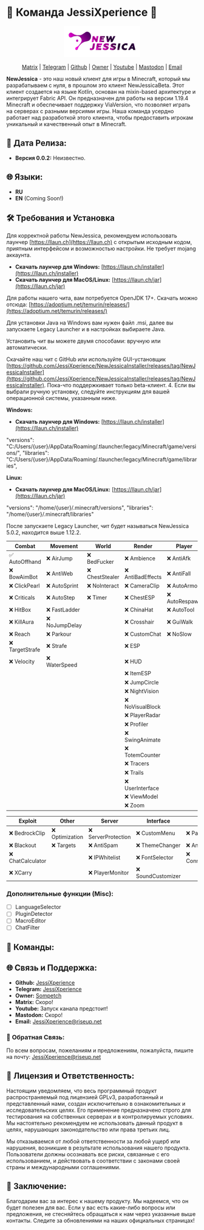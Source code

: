 # 🌟 Команда JessiXperience 🌟
<div align="center">
<p>
    <img width="200" src="https://github.com/JessiXperience/NewJessica/blob/alpha/NewJessica_logo.png">
</p>

[Matrix](#) |
[Telegram](https://t.me/JessiXperience) |
[Github](https://github.com/JessiXperience) |
[Owner](https://t.me/Sompetch) |
[Youtube](#) |
[Mastodon](https://mastodon.ml/@Sompetch) |
[Email](mailto:JessiXperience@riseup.net)
</div>

**NewJessica** - это наш новый клиент для игры в Minecraft, который мы разрабатываем с нуля, в прошлом это клиент NewJessicaBeta. Этот клиент создается на языке Kotlin, основан на mixin-based архитектуре и интегрирует Fabric API. Он предназначен для работы на версии 1.19.4 Minecraft и обеспечивает поддержку ViaVersion, что позволяет играть на серверах с разными версиями игры. Наша команда усердно работает над разработкой этого клиента, чтобы предоставить игрокам уникальный и качественный опыт в Minecraft.

## 📅 **Дата Релиза:**
- **Версия 0.0.2:** Неизвестно.

## 🌐 **Языки:**
- **RU**
- **EN** (Coming Soon!)

## 🛠️ **Требования и Установка**
Для корректной работы NewJessica, рекомендуем использовать лаунчер [https://llaun.ch](https://llaun.ch) с открытым исходным кодом, приятным интерфейсом и возможностью настройки. Не требует mojang аккаунта.

- **Скачать лаунчер для Windows:** [https://llaun.ch/installer](https://llaun.ch/installer)
- **Скачать лаунчер для MacOS/Linux:** [https://llaun.ch/jar](https://llaun.ch/jar)

Для работы нашего чита, вам потребуется OpenJDK 17+. Скачать можно отсюда: [https://adoptium.net/temurin/releases/](https://adoptium.net/temurin/releases/)

Для установки Java на Windows вам нужен файл .msi, далее вы запускаете Legacy Launcher и в настройках выбираете Java.

Установить чит вы можете двумя способами: вручную или автоматически.

Скачайте наш чит с GitHub или используйте GUI-установщик [https://github.com/JessiXperience/NewJessicaInstaller/releases/tag/NewJessicaInstaller](https://github.com/JessiXperience/NewJessicaInstaller/releases/tag/NewJessicaInstaller). Пока-что поддержкивает только beta-клиент.
4. Если вы выбрали ручную установку, следуйте инструкциям для вашей операционной системы, указанным ниже.

**Windows:**

- **Скачать лаунчер для Windows:** [https://llaun.ch/installer](https://llaun.ch/installer)

"versions": "C:/Users/{user}/AppData/Roaming/.tlauncher/legacy/Minecraft/game/versions/",
"libraries": "C:/Users/{user}/AppData/Roaming/.tlauncher/legacy/Minecraft/game/libraries",

**Linux:**
- **Скачать лаунчер для MacOS/Linux:** [https://llaun.ch/jar](https://llaun.ch/jar)

"versions": "/home/{user}/.minecraft/versions",
"libraries": "/home/{user}/.minecraft/libraries"

После запускаете Legacy Launcher, чит будет называться NewJessica 5.0.2, находится выше 1.12.2.

| Combat                 | Movement                 | World          | Render           | Player        |
|------------------------|--------------------------|----------------|------------------|---------------|
| ✅ AutoOffhand          | ❌ AirJump                | ❌ BedFucker    | ❌ Ambience       | ❌ AntiAfk     |
| ❌ BowAimBot            | ❌ AntiWeb                | ❌ ChestStealer | ❌ AntiBadEffects | ❌ AntiFall    |
| ❌ ClickPearl           | ❌ AutoSprint             | ❌ NoInteract   | ❌ CameraClip     | ❌ AutoArmor   |
| ❌ Criticals            | ❌ AutoStep               | ❌ Timer        | ❌ ChestESP       | ❌ AutoRespawn |
| ❌ HitBox               | ❌ FastLadder             |                | ❌ ChinaHat       | ❌ AutoTool    |
| ❌ KillAura             | ❌ NoJumpDelay            |                | ❌ Crosshair      | ❌ GuiWalk     |
| ❌ Reach                | ❌ Parkour                |                | ❌ CustomChat     | ❌ NoSlow      |
| ❌ TargetStrafe         | ❌ Strafe                 |                | ❌ ESP            |               |
| ❌ Velocity             | ❌ WaterSpeed             |                | ❌ HUD            |               |
|                        |                          |                | ❌ ItemESP        |               |
|                        |                          |                | ❌ JumpCircle     |               |
|                        |                          |                | ❌ NightVision    |               |
|                        |                          |                | ❌ NoVisualBlock  |               |
|                        |                          |                | ❌ PlayerRadar    |               |
|                        |                          |                | ❌ Profiler       |               |
|                        |                          |                | ❌ SwingAnimate   |               |
|                        |                          |                | ❌ TotemCounter   |               |
|                        |                          |                | ❌ Tracers        |               |
|                        |                          |                | ❌ Trails         |               |
|                        |                          |                | ❌ UserInterface  |               |
|                        |                          |                | ❌ ViewModel      |               |
|                        |                          |                | ❌ Zoom           |               |

| Exploit          | Other          | Server             | Interface         | Network               |
|------------------|----------------|--------------------|-------------------|-----------------------|
| ❌ BedrockClip    | ❌ Optimization | ❌ ServerProtection | ❌ CustomMenu      | ❌ PacketMonitor       |
| ❌ Blackout       | ❌ Targets      | ❌ AntiSpam         | ❌ ThemeChanger    | ❌ AntiDDoS            |
| ❌ ChatCalculator |                | ❌ IPWhitelist      | ❌ FontSelector    | ❌ ConnectionOptimizer |
| ❌ XCarry         |                | ❌ PlayerMonitor    | ❌ SoundCustomizer |                       |

### Дополнительные функции (Misc):
- [ ] LanguageSelector
- [ ] PluginDetector
- [ ] MacroEditor
- [ ] ChatFilter

## 📜 **Команды:**


## 🌐 **Связь и Поддержка:**
- **Github:** [JessiXperience](https://github.com/JessiXperience)
- **Telegram:** [JessiXperience](https://t.me/JessiXperience)
- **Owner:** [Sompetch](https://t.me/Sompetch)
- **Matrix:** Скоро!
- **Youtube:** Запуск канала предстоит!
- **Mastodon:** Скоро!
- **Email:** JessiXperience@riseup.net

### 💌 **Обратная Связь:**
По всем вопросам, пожеланиям и предложениям, пожалуйста, пишите на почту: JessiXperience@riseup.net

## 📜 **Лицензия и Ответственность:**
Настоящим уведомляем, что весь программный продукт распространяемый под лицензией GPLv3, разработанный и представленный нами, создан исключительно в ознакомительных и исследовательских целях. Его применение предназначено строго для тестирования на собственных серверах и в контролируемых условиях. Мы настоятельно рекомендуем не использовать данный продукт в целях, нарушающих законодательство или права третьих лиц.

Мы отказываемся от любой ответственности за любой ущерб или нарушения, возникшие в результате использования нашего продукта. Пользователи должны осознавать все риски, связанные с его использованием, и действовать в соответствии с законами своей страны и международными соглашениями.

## 📌 **Заключение:**
Благодарим вас за интерес к нашему продукту. Мы надеемся, что он будет полезен для вас. Если у вас есть какие-либо вопросы или предложения, не стесняйтесь обращаться к нам через указанные выше контакты. Следите за обновлениями на наших официальных страницах!



